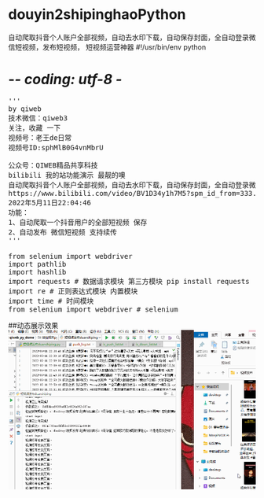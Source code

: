 # douyin2shipinghaoPython
自动爬取抖音个人账户全部视频，自动去水印下载，自动保存封面，全自动登录微信短视频，发布短视频， 短视频运营神器
#!/usr/bin/env python
# -*- coding: utf-8 -*
<pre>
'''
by qiweb
技术微信：qiweb3
关注，收藏 一下
视频号：老王de日常
视频号ID:sphMlB0G4vnMbrU

公众号：QIWEB精品共享科技
bilibili 我的站功能演示 最靓的噢
自动爬取抖音个人账户全部视频，自动去水印下载，自动保存封面，全自动登录微信短视频，发布短视频， 短视频运营神器
https://www.bilibili.com/video/BV1D34y1h7M5?spm_id_from=333.999.0.0
2022年5月11日22:04:46
功能：
1、自动爬取一个抖音用户的全部短视频 保存
2、自动发布 微信短视频 支持续传
'''

from selenium import webdriver
import pathlib
import hashlib
import requests # 数据请求模块 第三方模块 pip install requests
import re # 正则表达式模块 内置模块
import time # 时间模块
from selenium import webdriver # selenium
</pre>
##动态展示效果
 ![Image text](yanshi.gif) 
